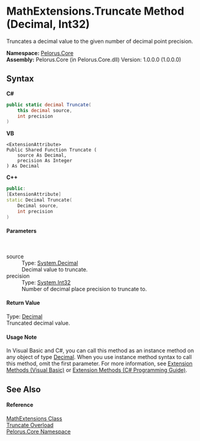 # MathExtensions.Truncate Method (Decimal, Int32)
 

Truncates a decimal value to the given number of decimal point precision.

**Namespace:**&nbsp;<a href="CB7C5302">Pelorus.Core</a><br />**Assembly:**&nbsp;Pelorus.Core (in Pelorus.Core.dll) Version: 1.0.0.0 (1.0.0.0)

## Syntax

**C#**<br />
``` C#
public static decimal Truncate(
	this decimal source,
	int precision
)
```

**VB**<br />
``` VB
<ExtensionAttribute>
Public Shared Function Truncate ( 
	source As Decimal,
	precision As Integer
) As Decimal
```

**C++**<br />
``` C++
public:
[ExtensionAttribute]
static Decimal Truncate(
	Decimal source, 
	int precision
)
```


#### Parameters
&nbsp;<dl><dt>source</dt><dd>Type: <a href="http://msdn2.microsoft.com/en-us/library/1k2e8atx" target="_blank">System.Decimal</a><br />Decimal value to truncate.</dd><dt>precision</dt><dd>Type: <a href="http://msdn2.microsoft.com/en-us/library/td2s409d" target="_blank">System.Int32</a><br />Number of decimal place precision to truncate to.</dd></dl>

#### Return Value
Type: <a href="http://msdn2.microsoft.com/en-us/library/1k2e8atx" target="_blank">Decimal</a><br />Truncated decimal value.

#### Usage Note
In Visual Basic and C#, you can call this method as an instance method on any object of type <a href="http://msdn2.microsoft.com/en-us/library/1k2e8atx" target="_blank">Decimal</a>. When you use instance method syntax to call this method, omit the first parameter. For more information, see <a href="http://msdn.microsoft.com/en-us/library/bb384936.aspx">Extension Methods (Visual Basic)</a> or <a href="http://msdn.microsoft.com/en-us/library/bb383977.aspx">Extension Methods (C# Programming Guide)</a>.

## See Also


#### Reference
<a href="B5DC83A1">MathExtensions Class</a><br /><a href="9C048F42">Truncate Overload</a><br /><a href="CB7C5302">Pelorus.Core Namespace</a><br />